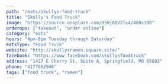 ```yaml
---
path: "/eats/skullys-food-truck"
title: "Skully's Food Truck"
image: "https://source.unsplash.com/H5Hj8QV2Tx4/400x300"
orderops: ["takeout", "order online"]
category: "eats"
hours: "4pm-8pm Tuesday through Saturday"
eatsType: "Food Truck"
website: "http://skullysramen.square.site/"
facebook: "https://www.facebook.com/skullysfoodtruck"
address: "1427 E Cherry St, Suite A, Springfield, MO 65802"
phone: "4177662946"
tags: ["food truck", "ramen"]
---
```

